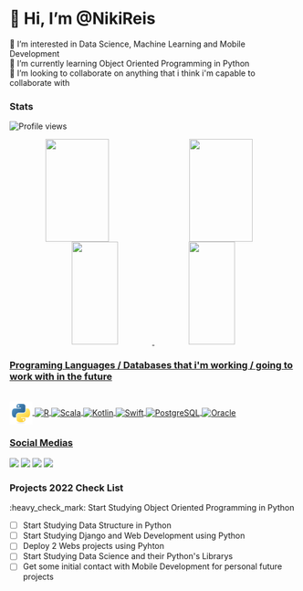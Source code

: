 # 👋 Hi, I’m @NikiReis
<div> 👀 I’m interested in Data Science, Machine Learning and Mobile Development </div>
<div> 🌱 I’m currently learning Object Oriented Programming in Python </div>
<div> 💞️ I’m looking to collaborate on anything that i think i'm capable to collaborate with </div>

<h3> Stats</h3>
<div align="center">
  <div align="left">
    
  ![Profile views](https://gpvc.arturio.dev/nikireis)
    
  </div>
  <a href="https://github.com/NikiReis">
  <img height="180em" align="left" width="47%" src="https://github-readme-stats.vercel.app/api?username=nikireis&show_icons=true&theme=dracula&include_all_commits=true&count_private=true"/>
  <img height="180em" align="center" width="47%" src="https://github-readme-stats.vercel.app/api/top-langs/?username=nikireis&layout=compact&langs_count=7&theme=dracula"/>
</div>
  
<div align="center">
  <div>
    <a href="https://github.com/NikiReis/Python--Exercises">
    <img aling="left" height="180em" width="40%" src="https://github-readme-stats.vercel.app/api/pin/?username=nikireis&repo=python--exercises"/>
    <a href="https://github.com/NikiReis/Pratic_Projects_UCB">
    <img aling="left" height="180em" width="40%" src="https://github-readme-stats.vercel.app/api/pin/?username=nikireis&repo=pratic_projects_ucb"/>
    </div>
</div>
     
    
<h3>Programing Languages / Databases that i'm working / going to work with in the future</h3>
<div style="display: inline_block" align="left"><br>
  <img align="center" alt="Python" height="40" width="40" src="https://raw.githubusercontent.com/devicons/devicon/master/icons/python/python-original.svg" >
  <img align="center" alt="R" height="40" width="40" src="https://cdn.jsdelivr.net/gh/devicons/devicon/icons/r/r-original.svg" >
  <img align="center" alt="Scala" height="40" width="40" src="https://cdn.jsdelivr.net/gh/devicons/devicon/icons/scala/scala-original.svg" >
  <img align="center" alt="Kotlin" height="37" width="37" src="https://cdn.jsdelivr.net/gh/devicons/devicon/icons/kotlin/kotlin-original.svg" >
  <img align="center" alt="Swift" height="40" width="40" src="https://cdn.jsdelivr.net/gh/devicons/devicon/icons/swift/swift-original.svg" >
  <img align="center" alt="PostgreSQL" height="40" width="40" src="https://cdn.jsdelivr.net/gh/devicons/devicon/icons/postgresql/postgresql-plain.svg" >
  <img align="center" alt="Oracle" height="75" width="75" src="https://cdn.jsdelivr.net/gh/devicons/devicon/icons/oracle/oracle-original.svg" >
</div>
  
<h3>Social Medias</h3>
<div> 
  <a href="https://www.instagram.com/linekreis/" target="_blank"><img src="https://img.shields.io/badge/-Instagram-%23E4405F?style=for-the-badge&logo=instagram&logoColor=white" target="_blank"></a>
  <a href = "mailto:linekreis@hotmail.com.com"><img src="https://img.shields.io/badge/Email-0078D4?style=for-the-badge&logo=microsoft-outlook&logoColor=white" target="_blank"></a>
  <a href="https://www.linkedin.com/in/linekreis/" target="_blank"><img src="https://img.shields.io/badge/-LinkedIn-%230077B5?style=for-the-badge&logo=linkedin&logoColor=white" target="_blank"></a>
  <a href="https://open.spotify.com/user/linekerreis12"><img src="https://img.shields.io/badge/Spotify-1ED760?style=for-the-badge&logo=spotify&logoColor=white"taget="_blank"></a>
</div>

<h3> Projects 2022 Check List</h3>
 :heavy_check_mark: Start Studying Object Oriented Programming in Python
  
    
- [ ] Start Studying Data Structure in Python
- [ ] Start Studying Django and Web Development using Python    
- [ ] Deploy 2 Webs projects using Pyhton 
- [ ] Start Studying Data Science and their Python's Librarys 
- [ ] Get some initial contact with Mobile Development for personal future projects

